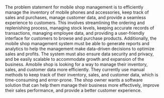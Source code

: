 The problem statement for mobile shop management is to efficiently manage the inventory of mobile phones and accessories, keep track of sales and purchases, manage customer data, and provide a seamless experience to customers. This involves streamlining the ordering and replenishing process, managing stock levels, keeping accurate records of transactions, managing employee data, and providing a user-friendly interface for customers to browse and purchase products. Additionally, the mobile shop management system must be able to generate reports and analytics to help the management make data-driven decisions to optimize sales and profits. The system must also ensure data security and privacy, and be easily scalable to accommodate growth and expansion of the business. Amobile shop is looking for a way to manage their inventory, sales, and customer data more efficiently. They currently use manual methods to keep track of their inventory, sales, and customer data, which is time-consuming and error-prone. The shop owner wants a software solution that can help them manage their business more effectively, improve their sales performance, and provide a better customer experience. 
